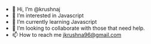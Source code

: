 - 👋 Hi, I’m @krushnaj
- 👀 I’m interested in Javascript
- 🌱 I’m currently learning Javascript
- 💞️ I’m looking to collaborate with those that need help.
- 📫 How to reach me jkrushna96@gmail.com

<!---
krushnaj/krushnaj is a ✨ special ✨ repository because its `README.md` (this file) appears on your GitHub profile.
You can click the Preview link to take a look at your changes.
--->
